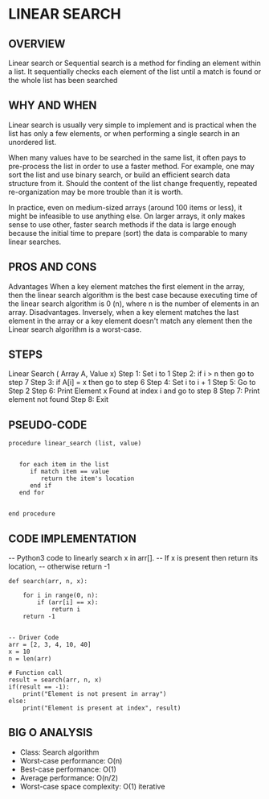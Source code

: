 # LINEAR SEARCH
## OVERVIEW
Linear search or Sequential search is a method for finding an element within a list. It sequentially checks each element of the list until a match is found or the whole list has been searched

## WHY AND WHEN
Linear search is usually very simple to implement and is practical when the list has only a few elements, or when performing a single search in an unordered list.

When many values have to be searched in the same list, it often pays to pre-process the list in order to use a faster method. For example, one may sort the list and use binary search, or build an efficient search data structure from it. Should the content of the list change frequently, repeated re-organization may be more trouble than it is worth.

In practice, even on medium-sized arrays (around 100 items or less), it might be infeasible to use anything else. On larger arrays, it only makes sense to use other, faster search methods if the data is large enough because the initial time to prepare (sort) the data is comparable to many linear searches.


## PROS AND CONS
Advantages 
When a key element matches the first element in the array, then the linear search algorithm is the best case because executing time of the linear search algorithm is 0 (n), where n is the number of elements in an array.
Disadvantages.
Inversely, when a key element matches the last element in the array or a key element doesn't match any element then the Linear search algorithm is a worst-case.

## STEPS
Linear Search ( Array A, Value x)  Step 1: Set i to 1
Step 2: if i > n then go to step 7
Step 3: if A[i] = x then go to step 6
Step 4: Set i to i + 1
Step 5: Go to Step 2
Step 6: Print Element x Found at index i and go to step 8
Step 7: Print element not found		Step 8: Exit

## PSEUDO-CODE
```
procedure linear_search (list, value)


   for each item in the list
      if match item == value
         return the item's location
      end if
   end for


end procedure
```
## CODE IMPLEMENTATION
-- Python3 code to linearly search x in arr[].
-- If x is present then return its location,
-- otherwise return -1
 
``` 
def search(arr, n, x):
 
    for i in range(0, n):
        if (arr[i] == x):
            return i
    return -1

 
-- Driver Code
arr = [2, 3, 4, 10, 40]
x = 10
n = len(arr)
 
# Function call
result = search(arr, n, x)
if(result == -1):
    print("Element is not present in array")
else:
    print("Element is present at index", result)
```

## BIG O ANALYSIS
* Class: Search algorithm
* Worst-case performance:	O(n)
* Best-case performance:	O(1)
* Average performance:	O(n/2)
* Worst-case space complexity:	O(1) iterative
